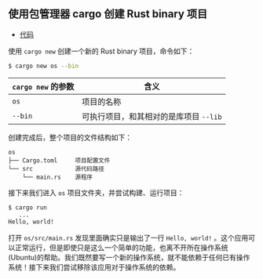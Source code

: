 ## 使用包管理器 cargo 创建 Rust binary 项目

- [代码][code]

使用 `cargo new` 创建一个新的 Rust binary 项目，命令如下：

```sh
$ cargo new os --bin
```

| `cargo new` 的参数 | 含义                                   |
| ------------------ | -------------------------------------- |
| `os`               | 项目的名称                             |
| `--bin`            | 可执行项目，和其相对的是库项目 `--lib` |

创建完成后，整个项目的文件结构如下：

```
os
├── Cargo.toml     项目配置文件
└── src            源代码路径
    └── main.rs    源程序
```

接下来我们进入 `os` 项目文件夹，并尝试构建、运行项目：

```sh
$ cargo run
   ...
Hello, world!
```

打开 `os/src/main.rs` 发现里面确实只是输出了一行 `Hello, world!` 。这个应用可以正常运行，但是即使只是这么一个简单的功能，也离不开所在操作系统(Ubuntu)的帮助。我们既然要写一个新的操作系统，就不能依赖于任何已有操作系统！接下来我们尝试移除该应用对于操作系统的依赖。

[code]: https://github.com/rcore-os/rCore_tutorial/tree/ch1-pa4
